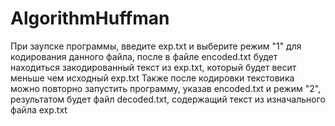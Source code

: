 # AlgorithmHuffman
При заупске программы, введите exp.txt и выберите режим "1" для кодирования данного файла, после в файле encoded.txt будет находиться закодированный текст из exp.txt, который будет весит меньше чем исходный exp.txt
Также после кодировки текстовика можно повторно запустить программу, указав encoded.txt и режим "2", результатом будет файл decoded.txt, содержащий текст из изначального файла exp.txt
